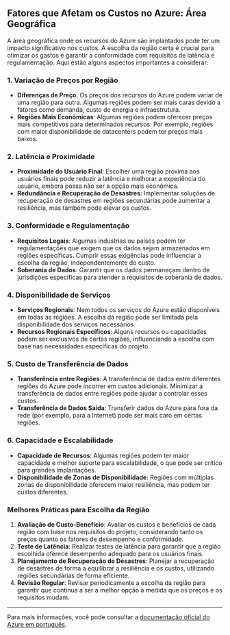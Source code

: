 ## Fatores que Afetam os Custos no Azure: Área Geográfica

A área geográfica onde os recursos do Azure são implantados pode ter um impacto significativo nos custos. A escolha da região certa é crucial para otimizar os gastos e garantir a conformidade com requisitos de latência e regulamentação. Aqui estão alguns aspectos importantes a considerar:

### 1. **Variação de Preços por Região**
- **Diferenças de Preço**: Os preços dos recursos do Azure podem variar de uma região para outra. Algumas regiões podem ser mais caras devido a fatores como demanda, custo de energia e infraestrutura.
- **Regiões Mais Econômicas**: Algumas regiões podem oferecer preços mais competitivos para determinados recursos. Por exemplo, regiões com maior disponibilidade de datacenters podem ter preços mais baixos.

### 2. **Latência e Proximidade**
- **Proximidade do Usuário Final**: Escolher uma região próxima aos usuários finais pode reduzir a latência e melhorar a experiência do usuário, embora possa não ser a opção mais econômica.
- **Redundância e Recuperação de Desastres**: Implementar soluções de recuperação de desastres em regiões secundárias pode aumentar a resiliência, mas também pode elevar os custos.

### 3. **Conformidade e Regulamentação**
- **Requisitos Legais**: Algumas indústrias ou países podem ter regulamentações que exigem que os dados sejam armazenados em regiões específicas. Cumprir essas exigências pode influenciar a escolha da região, independentemente do custo.
- **Soberania de Dados**: Garantir que os dados permaneçam dentro de jurisdições específicas para atender a requisitos de soberania de dados.

### 4. **Disponibilidade de Serviços**
- **Serviços Regionais**: Nem todos os serviços do Azure estão disponíveis em todas as regiões. A escolha da região pode ser limitada pela disponibilidade dos serviços necessários.
- **Recursos Regionais Específicos**: Alguns recursos ou capacidades podem ser exclusivos de certas regiões, influenciando a escolha com base nas necessidades específicas do projeto.

### 5. **Custo de Transferência de Dados**
- **Transferência entre Regiões**: A transferência de dados entre diferentes regiões do Azure pode incorrer em custos adicionais. Minimizar a transferência de dados entre regiões pode ajudar a controlar esses custos.
- **Transferência de Dados Saída**: Transferir dados do Azure para fora da rede (por exemplo, para a Internet) pode ser mais caro em certas regiões.

### 6. **Capacidade e Escalabilidade**
- **Capacidade de Recursos**: Algumas regiões podem ter maior capacidade e melhor suporte para escalabilidade, o que pode ser crítico para grandes implantações.
- **Disponibilidade de Zonas de Disponibilidade**: Regiões com múltiplas zonas de disponibilidade oferecem maior resiliência, mas podem ter custos diferentes.

### Melhores Práticas para Escolha da Região
1. **Avaliação de Custo-Benefício**: Avaliar os custos e benefícios de cada região com base nos requisitos do projeto, considerando tanto os preços quanto os fatores de desempenho e conformidade.
2. **Teste de Latência**: Realizar testes de latência para garantir que a região escolhida oferece desempenho adequado para os usuários finais.
3. **Planejamento de Recuperação de Desastres**: Planejar a recuperação de desastres de forma a equilibrar a resiliência e os custos, utilizando regiões secundárias de forma eficiente.
4. **Revisão Regular**: Revisar periodicamente a escolha da região para garantir que continua a ser a melhor opção à medida que os preços e os requisitos mudam.

---

Para mais informações, você pode consultar a [documentação oficial do Azure em português](https://docs.microsoft.com/pt-br/azure/?product=popular).
